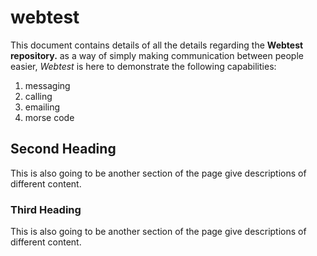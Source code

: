 # webtest
This document contains details of all the details regarding the **Webtest repository.** as a way of simply making communication between people easier, *Webtest* is here to demonstrate the following capabilities: 
1. messaging
2. calling
3. emailing
4. morse code
## Second Heading
This is also going to be another section of the page give descriptions of different content.
### Third Heading
This is also going to be another section of the page give descriptions of different content.
